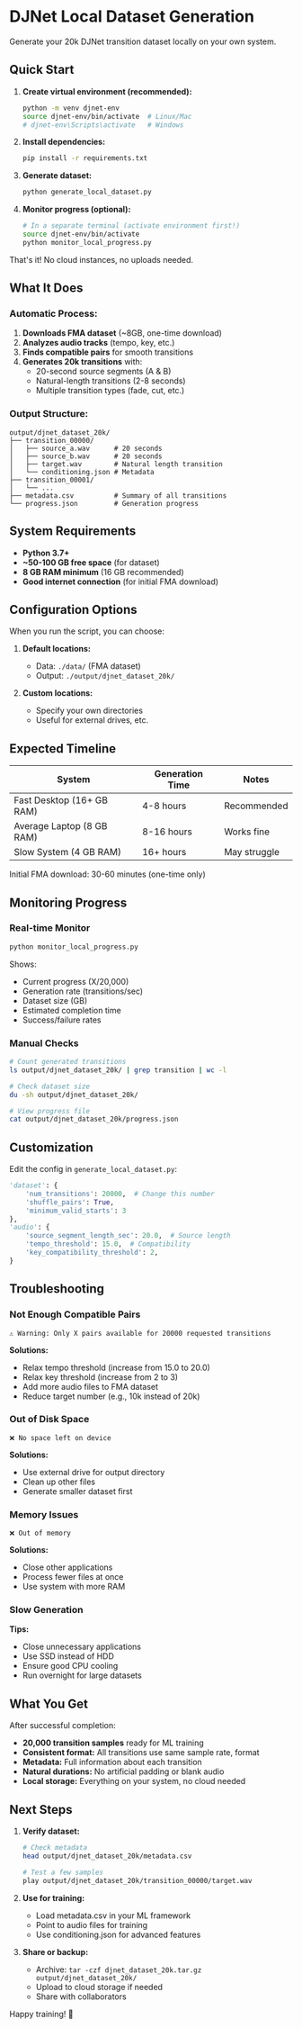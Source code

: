 # DJNet Local Dataset Generation

Generate your 20k DJNet transition dataset locally on your own system.

## Quick Start

1. **Create virtual environment (recommended):**
   ```bash
   python -m venv djnet-env
   source djnet-env/bin/activate  # Linux/Mac
   # djnet-env\Scripts\activate   # Windows
   ```

2. **Install dependencies:**
   ```bash
   pip install -r requirements.txt
   ```

3. **Generate dataset:**
   ```bash
   python generate_local_dataset.py
   ```

4. **Monitor progress (optional):**
   ```bash
   # In a separate terminal (activate environment first!)
   source djnet-env/bin/activate
   python monitor_local_progress.py
   ```

That's it! No cloud instances, no uploads needed.

## What It Does

### Automatic Process:
1. **Downloads FMA dataset** (~8GB, one-time download)
2. **Analyzes audio tracks** (tempo, key, etc.)
3. **Finds compatible pairs** for smooth transitions
4. **Generates 20k transitions** with:
   - 20-second source segments (A & B)
   - Natural-length transitions (2-8 seconds)
   - Multiple transition types (fade, cut, etc.)

### Output Structure:
```
output/djnet_dataset_20k/
├── transition_00000/
│   ├── source_a.wav      # 20 seconds
│   ├── source_b.wav      # 20 seconds  
│   ├── target.wav        # Natural length transition
│   └── conditioning.json # Metadata
├── transition_00001/
│   └── ...
├── metadata.csv          # Summary of all transitions
└── progress.json         # Generation progress
```

## System Requirements

- **Python 3.7+**
- **~50-100 GB free space** (for dataset)
- **8 GB RAM minimum** (16 GB recommended)
- **Good internet connection** (for initial FMA download)

## Configuration Options

When you run the script, you can choose:

1. **Default locations:**
   - Data: `./data/` (FMA dataset)
   - Output: `./output/djnet_dataset_20k/`

2. **Custom locations:**
   - Specify your own directories
   - Useful for external drives, etc.

## Expected Timeline

| System | Generation Time | Notes |
|--------|----------------|-------|
| Fast Desktop (16+ GB RAM) | 4-8 hours | Recommended |
| Average Laptop (8 GB RAM) | 8-16 hours | Works fine |
| Slow System (4 GB RAM) | 16+ hours | May struggle |

Initial FMA download: 30-60 minutes (one-time only)

## Monitoring Progress

### Real-time Monitor
```bash
python monitor_local_progress.py
```

Shows:
- Current progress (X/20,000)
- Generation rate (transitions/sec)
- Dataset size (GB)
- Estimated completion time
- Success/failure rates

### Manual Checks
```bash
# Count generated transitions
ls output/djnet_dataset_20k/ | grep transition | wc -l

# Check dataset size
du -sh output/djnet_dataset_20k/

# View progress file
cat output/djnet_dataset_20k/progress.json
```

## Customization

Edit the config in `generate_local_dataset.py`:

```python
'dataset': {
    'num_transitions': 20000,  # Change this number
    'shuffle_pairs': True,
    'minimum_valid_starts': 3
},
'audio': {
    'source_segment_length_sec': 20.0,  # Source length
    'tempo_threshold': 15.0,  # Compatibility
    'key_compatibility_threshold': 2,
}
```

## Troubleshooting

### Not Enough Compatible Pairs
```
⚠️ Warning: Only X pairs available for 20000 requested transitions
```

**Solutions:**
- Relax tempo threshold (increase from 15.0 to 20.0)
- Relax key threshold (increase from 2 to 3)
- Add more audio files to FMA dataset
- Reduce target number (e.g., 10k instead of 20k)

### Out of Disk Space
```
❌ No space left on device
```

**Solutions:**
- Use external drive for output directory
- Clean up other files
- Generate smaller dataset first

### Memory Issues
```
❌ Out of memory
```

**Solutions:**
- Close other applications
- Process fewer files at once
- Use system with more RAM

### Slow Generation
**Tips:**
- Close unnecessary applications
- Use SSD instead of HDD
- Ensure good CPU cooling
- Run overnight for large datasets

## What You Get

After successful completion:
- **20,000 transition samples** ready for ML training
- **Consistent format:** All transitions use same sample rate, format
- **Metadata:** Full information about each transition
- **Natural durations:** No artificial padding or blank audio
- **Local storage:** Everything on your system, no cloud needed

## Next Steps

1. **Verify dataset:**
   ```bash
   # Check metadata
   head output/djnet_dataset_20k/metadata.csv
   
   # Test a few samples
   play output/djnet_dataset_20k/transition_00000/target.wav
   ```

2. **Use for training:**
   - Load metadata.csv in your ML framework
   - Point to audio files for training
   - Use conditioning.json for advanced features

3. **Share or backup:**
   - Archive: `tar -czf djnet_dataset_20k.tar.gz output/djnet_dataset_20k/`
   - Upload to cloud storage if needed
   - Share with collaborators

Happy training! 🚀
